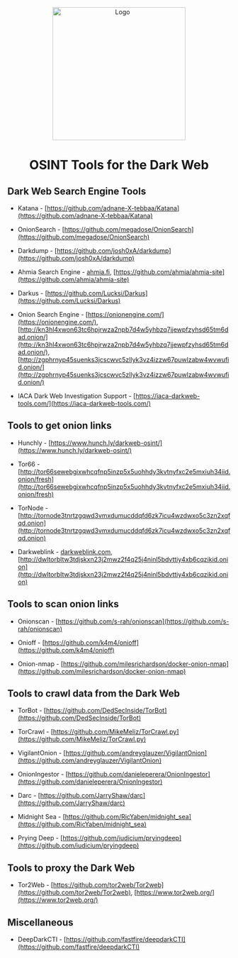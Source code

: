 <div align="center">
  <img src="img.png" alt="Logo" width="300">
  <h1>OSINT Tools for the Dark Web</h1>
</div>


## Dark Web Search Engine Tools

* Katana - [https://github.com/adnane-X-tebbaa/Katana](https://github.com/adnane-X-tebbaa/Katana)

* OnionSearch - [https://github.com/megadose/OnionSearch](https://github.com/megadose/OnionSearch)

* Darkdump - [https://github.com/josh0xA/darkdump](https://github.com/josh0xA/darkdump)

* Ahmia Search Engine - [ahmia.fi](http://ahmia.fi/), [https://github.com/ahmia/ahmia-site](https://github.com/ahmia/ahmia-site)

* Darkus - [https://github.com/Lucksi/Darkus](https://github.com/Lucksi/Darkus)

* Onion Search Engine - [https://onionengine.com/](https://onionengine.com/), [http://kn3hl4xwon63tc6hpjrwza2npb7d4w5yhbzq7jjewpfzyhsd65tm6dad.onion/](http://kn3hl4xwon63tc6hpjrwza2npb7d4w5yhbzq7jjewpfzyhsd65tm6dad.onion/), [http://zgphrnyp45suenks3jcscwvc5zllyk3vz4izzw67puwlzabw4wvwufid.onion/](http://zgphrnyp45suenks3jcscwvc5zllyk3vz4izzw67puwlzabw4wvwufid.onion/)

* IACA Dark Web Investigation Support  - [https://iaca-darkweb-tools.com/](https://iaca-darkweb-tools.com/)


## Tools to get onion links

* Hunchly - [https://www.hunch.ly/darkweb-osint/](https://www.hunch.ly/darkweb-osint/)

* Tor66 - [http://tor66sewebgixwhcqfnp5inzp5x5uohhdy3kvtnyfxc2e5mxiuh34iid.onion/fresh](http://tor66sewebgixwhcqfnp5inzp5x5uohhdy3kvtnyfxc2e5mxiuh34iid.onion/fresh)

* TorNode - [http://tornode3tnrtzgqwd3vmxdumucddqfd6zk7icu4wzdwxo5c3zn2xqfqd.onion](http://tornode3tnrtzgqwd3vmxdumucddqfd6zk7icu4wzdwxo5c3zn2xqfqd.onion)

* Darkweblink - [darkweblink.com](https://darkweblink.com), [http://dwltorbltw3tdjskxn23j2mwz2f4q25j4ninl5bdvttiy4xb6cqzikid.onion](http://dwltorbltw3tdjskxn23j2mwz2f4q25j4ninl5bdvttiy4xb6cqzikid.onion)


## Tools to scan onion links

* Onionscan - [https://github.com/s-rah/onionscan](https://github.com/s-rah/onionscan)

* Onioff - [https://github.com/k4m4/onioff](https://github.com/k4m4/onioff)

* Onion-nmap - [https://github.com/milesrichardson/docker-onion-nmap](https://github.com/milesrichardson/docker-onion-nmap)


## Tools to crawl data from the Dark Web

* TorBot - [https://github.com/DedSecInside/TorBot](https://github.com/DedSecInside/TorBot)

* TorCrawl - [https://github.com/MikeMeliz/TorCrawl.py](https://github.com/MikeMeliz/TorCrawl.py)

* VigilantOnion - [https://github.com/andreyglauzer/VigilantOnion](https://github.com/andreyglauzer/VigilantOnion)

* OnionIngestor - [https://github.com/danieleperera/OnionIngestor](https://github.com/danieleperera/OnionIngestor)

* Darc - [https://github.com/JarryShaw/darc](https://github.com/JarryShaw/darc)

* Midnight Sea - [https://github.com/RicYaben/midnight_sea](https://github.com/RicYaben/midnight_sea)

* Prying Deep - [https://github.com/iudicium/pryingdeep](https://github.com/iudicium/pryingdeep)


## Tools to proxy the Dark Web

* Tor2Web - [https://github.com/tor2web/Tor2web](https://github.com/tor2web/Tor2web), [https://www.tor2web.org/](https://www.tor2web.org/)


## Miscellaneous

* DeepDarkCTI - [https://github.com/fastfire/deepdarkCTI](https://github.com/fastfire/deepdarkCTI)
